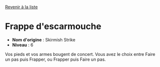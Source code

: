 [Revenir à la liste](list.md)

# Frappe d'escarmouche

 * **Nom d'origine** : Skirmish Strike
 * **Niveau** : 6


<p>Vos pieds et vos armes bougent de concert. Vous avez le choix entre Faire un pas puis Frapper, ou Frapper puis Faire un pas.</p>
